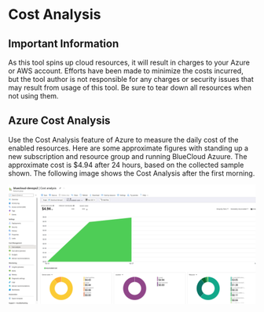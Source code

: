 # Cost Analysis

## Important Information
As this tool spins up cloud resources, it will result in charges to your Azure or AWS account.  Efforts have been made to minimize the costs incurred, but the tool author is not responsible for any charges or security issues that may result from usage of this tool.  Be sure to tear down all resources when not using them.

## Azure Cost Analysis
Use the Cost Analysis feature of Azure to measure the daily cost of the enabled 
resources.  Here are some approximate figures with standing up a new subscription
and resource group and running BlueCloud Azuure.  The approximate cost is $4.94
after 24 hours, based on the collected sample shown.  The following image shows
the Cost Analysis after the first morning.

![](images/bc-day1.png)
